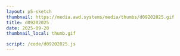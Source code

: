 ```yaml
---
layout: p5-sketch
thumbnail: https://media.awd.systems/media/thumbs/d09202025.gif
title: d09202025
date: 2025-09-20
thumbnail_local: thumb.gif

script: /code/d09202025.js
---
```

